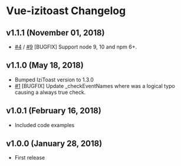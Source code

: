 # Vue-izitoast Changelog

## v1.1.1 (November 01, 2018)

- [#4](https://github.com/arthurvasconcelos/vue-izitoast/pull/4) / [#9](https://github.com/arthurvasconcelos/vue-izitoast/pull/9) [BUGFIX] Support node 9, 10 and npm 6+.

## v1.1.0 (May 18, 2018)

- Bumped IziToast version to 1.3.0
- [#1](https://github.com/arthurvasconcelos/vue-izitoast/pull/1) [BUGFIX] Update _checkEventNames where was a logical typo causing a always true check.

## v1.0.1 (February 16, 2018)

- Included code examples

## v1.0.0 (January 28, 2018)

- First release